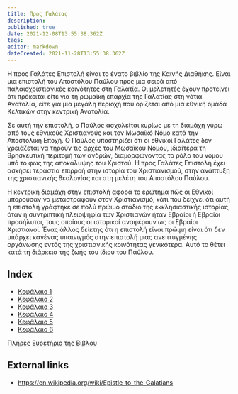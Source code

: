```yaml
---
title: Προς Γαλάτας
description: 
published: true
date: 2021-12-08T13:55:38.362Z
tags: 
editor: markdown
dateCreated: 2021-11-28T13:55:38.362Z
---
```


Η προς Γαλάτες Επιστολή είναι το ένατο βιβλίο της Καινής Διαθήκης. Είναι μια επιστολή του Αποστόλου Παύλου προς μια σειρά από παλαιοχριστιανικές κοινότητες στη Γαλατία. Οι μελετητές έχουν προτείνει ότι πρόκειται είτε για τη ρωμαϊκή επαρχία της Γαλατίας στη νότια Ανατολία, είτε για μια μεγάλη περιοχή που ορίζεται από μια εθνική ομάδα Κελτικών στην κεντρική Ανατολία.

Σε αυτή την επιστολή, ο Παύλος ασχολείται κυρίως με τη διαμάχη γύρω από τους εθνικούς Χριστιανούς και τον Μωσαϊκό Νόμο κατά την Αποστολική Εποχή. Ο Παύλος υποστηρίζει ότι οι εθνικοί Γαλάτες δεν χρειάζεται να τηρούν τις αρχές του Μωσαϊκού Νόμου, ιδιαίτερα τη θρησκευτική περιτομή των ανδρών, διαμορφώνοντας το ρόλο του νόμου υπό το φως της αποκάλυψης του Χριστού. Η προς Γαλάτες Επιστολή έχει ασκήσει τεράστια επιρροή στην ιστορία του Χριστιανισμού, στην ανάπτυξη της χριστιανικής θεολογίας και στη μελέτη του Αποστόλου Παύλου.

Η κεντρική διαμάχη στην επιστολή αφορά το ερώτημα πώς οι Εθνικοί μπορούσαν να μεταστραφούν στον Χριστιανισμό, κάτι που δείχνει ότι αυτή η επιστολή γράφτηκε σε πολύ πρώιμο στάδιο της εκκλησιαστικής ιστορίας, όταν η συντριπτική πλειοψηφία των Χριστιανών ήταν Εβραίοι ή Εβραίοι προσήλυτοι, τους οποίους οι ιστορικοί αναφέρουν ως οι Εβραίοι Χριστιανοί. Ένας άλλος δείκτης ότι η επιστολή είναι πρώιμη είναι ότι δεν υπάρχει κανένας υπαινιγμός στην επιστολή μιας ανεπτυγμένης οργάνωσης εντός της χριστιανικής κοινότητας γενικότερα. Αυτό το θέτει κατά τη διάρκεια της ζωής του ίδιου του Παύλου.

## Index

- [Κεφάλαιο 1](/el/Bible/Galatians/1)
- [Κεφάλαιο 2](/el/Bible/Galatians/2)
- [Κεφάλαιο 3](/el/Bible/Galatians/3)
- [Κεφάλαιο 4](/el/Bible/Galatians/4)
- [Κεφάλαιο 5](/el/Bible/Galatians/5)
- [Κεφάλαιο 6](/el/Bible/Galatians/6)



[Πλήρες Ευρετήριο της Βίβλου](/el/index/bible)


## External links

- https://en.wikipedia.org/wiki/Epistle_to_the_Galatians